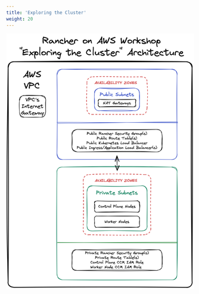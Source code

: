 ```yaml
---
title: 'Exploring the Cluster'
weight: 20
---
```


![exploring-cluster-diagram](/static/images/exploring-cluster-diagram.png)
